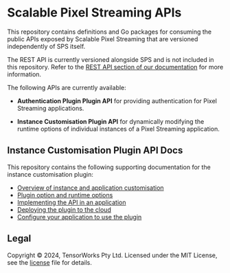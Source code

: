 # Scalable Pixel Streaming APIs

This repository contains definitions and Go packages for consuming the public APIs exposed by Scalable Pixel Streaming that are versioned independently of SPS itself. 

The REST API is currently versioned alongside SPS and is not included in this repository. Refer to the [REST API section of our documentation](http://docs.scalablestreaming.io/tools-and-software/rest-api) for more information.

The following APIs are currently available:

- **Authentication Plugin Plugin API** for providing authentication for Pixel Streaming applications.

- **Instance Customisation Plugin API** for dynamically modifying the runtime options of individual instances of a Pixel Streaming application.

## Instance Customisation Plugin API Docs

This repository contains the following supporting documentation for the instance customisation plugin:

- [Overview of instance and application customisation](/docs/instance-customisation/overview.md)
- [Plugin option and runtime options](/docs/instance-customisation/what-can-i-customise.md)
- [Implementing the API in an application](/docs/instance-customisation/usage.md)
- [Deploying the plugin to the cloud](/docs/instance-customisation/deploy.md) 
- [Configure your application to use the plugin](/docs/instance-customisation/application.md)

## Legal

Copyright &copy; 2024, TensorWorks Pty Ltd. Licensed under the MIT License, see the [license](./LICENSE) file for details.
